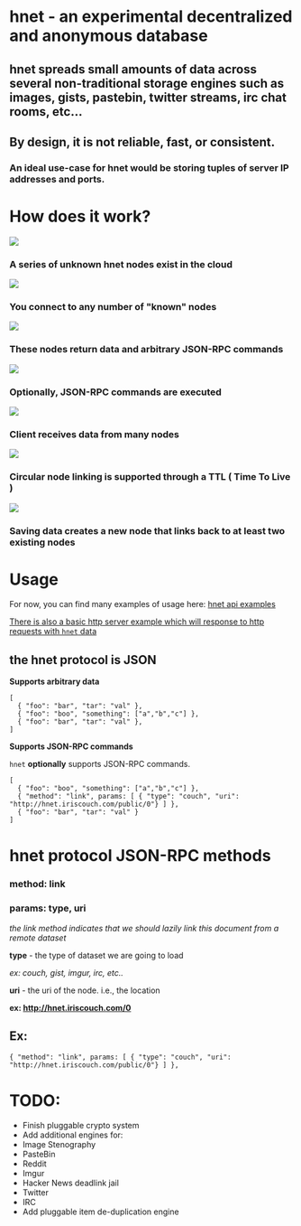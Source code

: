 # hnet - an experimental decentralized and anonymous database

## hnet spreads small amounts of data across several non-traditional storage engines such as images, gists, pastebin, twitter streams, irc chat rooms, etc...

## By design, it is not reliable, fast, or consistent. 

### An ideal use-case for hnet would be storing tuples of server IP addresses and ports.

# How does it work?

<img src="https://github.com/hookio/hnet/raw/master/diagrams/hnet1/hnet-client.png"></img>

### A series of unknown hnet nodes exist in the cloud

<img src="https://github.com/hookio/hnet/raw/master/diagrams/hnet1/top-level-nodes.png"></img>

### You connect to any number of "known" nodes

<img src="https://github.com/hookio/hnet/raw/master/diagrams/hnet1/client-query-node.png"></img>

### These nodes return data and arbitrary JSON-RPC commands

<img src="https://github.com/hookio/hnet/raw/master/diagrams/hnet1/JSON-RPC-Commands.png"></img>

### Optionally, JSON-RPC commands are executed

<img src="https://github.com/hookio/hnet/raw/master/diagrams/hnet1/client-many-nodes.png"></img>


### Client receives data from many nodes

<img src="https://github.com/hookio/hnet/raw/master/diagrams/hnet1/circular-propigation.png"></img>

### Circular node linking is supported through a TTL ( Time To Live )

<img src="https://github.com/hookio/hnet/raw/master/diagrams/hnet1/saving-data.png"></img>

### Saving data creates a new node that links back to at least two existing nodes

# Usage

For now, you can find many examples of usage here: <a href="https://github.com/hookio/hnet/tree/master/examples/sample-hnet-application/server.js">hnet api examples</a>

<a href="https://github.com/hookio/hnet/tree/master/examples/sample-hnet-application/server.js">There is also a basic http server example which will response to http requests with `hnet` data</a>

## the hnet protocol is JSON

**Supports arbitrary data**

```
[
  { "foo": "bar", "tar": "val" },
  { "foo": "boo", "something": ["a","b","c"] },
  { "foo": "bar", "tar": "val" },
]
```

**Supports JSON-RPC commands**

`hnet` **optionally** supports JSON-RPC commands.

```
[
  { "foo": "boo", "something": ["a","b","c"] },
  { "method": "link", params: [ { "type": "couch", "uri": "http://hnet.iriscouch.com/public/0"} ] },
  { "foo": "bar", "tar": "val" }
]
```

# hnet protocol JSON-RPC methods

### method: link
### params: type, uri

*the link method indicates that we should lazily link this document from a remote dataset*

**type** - the type of dataset we are going to load

*ex: couch, gist, imgur, irc, etc..*

**uri** - the uri of the node. i.e., the location

**ex: http://hnet.iriscouch.com/0**

## Ex: 

    { "method": "link", params: [ { "type": "couch", "uri": "http://hnet.iriscouch.com/public/0"} ] },



# TODO:

- Finish pluggable crypto system
- Add additional engines for:
 - Image Stenography
 - PasteBin
 - Reddit
 - Imgur
 - Hacker News deadlink jail
 - Twitter
 - IRC
- Add pluggable item de-duplication engine
